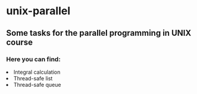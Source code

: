 # unix-parallel

## Some tasks for the parallel programming in UNIX course

### Here you can find:
<li> Integral calculation
<li> Thread-safe list
<li> Thread-safe queue
